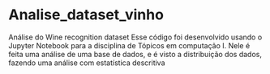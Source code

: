 # Analise_dataset_vinho
Análise do Wine recognition dataset
Esse código foi desenvolvido usando o Jupyter Notebook para a disciplina de Tópicos em computação I. Nele é feita uma análise de uma base de dados, e é visto a distribuição dos dados, fazendo uma análise com estatística descritiva
